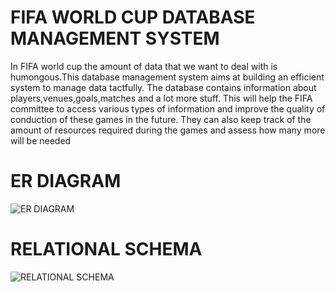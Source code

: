 
# FIFA WORLD CUP DATABASE MANAGEMENT SYSTEM

In FIFA world cup the amount of data that we want to deal with is 
humongous.This database management system aims at building an efficient 
system to manage data tactfully.
The database contains information about players,venues,goals,matches and a 
lot more stuff.
This will help the FIFA committee to access various types of information and 
improve the quality of conduction of these games in the future. They can also 
keep track of the amount of resources required during the games and assess 
how many more will be needed


# ER DIAGRAM
![ER DIAGRAM](https://github.com/shubhamcrj1/FIFA-WORLD-CUP-DATABASE-MANAGEMENT-SYSTEM/assets/130211906/eca64adb-6c67-4242-8c90-e43d332df06a)

# RELATIONAL SCHEMA
![RELATIONAL SCHEMA](https://github.com/shubhamcrj1/FIFA-WORLD-CUP-DATABASE-MANAGEMENT-SYSTEM/assets/130211906/e37aa3ef-039b-46ed-b6b4-71045213c1cf)


